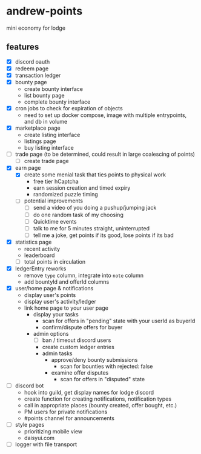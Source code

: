 # andrew-points

mini economy for lodge

## features

- [x] discord oauth
- [x] redeem page
- [x] transaction ledger
- [x] bounty page
  - create bounty interface
  - list bounty page
  - complete bounty interface
- [x] cron jobs to check for expiration of objects
  - need to set up docker compose, image with multiple entrypoints, and db in volume
- [x] marketplace page
  - create listing interface
  - listings page
  - buy listing interface
- [ ] trade page (to be determined, could result in large coalescing of points)
  - [ ] create trade page
- [x] earn page
  - [x] create some menial task that ties points to physical work
    - free tier hCaptcha
    - earn session creation and timed expiry
    - randomized puzzle timing
  - [ ] potential improvements
    - [ ] send a video of you doing a pushup/jumping jack
    - [ ] do one random task of my choosing
    - [ ] Quicktime events
    - [ ] talk to me for 5 minutes straight, uninterrupted
    - [ ] tell me a joke, get points if its good, lose points if its bad
- [x] statistics page
  - recent activity
  - leaderboard
  - [ ] total points in circulation
- [x] ledgerEntry reworks
  - remove `type` column, integrate into `note` column
  - add bountyId and offerId columns
- [x] user/home page & notifications
  - display user's points
  - display user's activity/ledger
  - link home page to your user page
    - display your tasks
      - scan for offers in "pending" state with your userId as buyerId
      - confirm/dispute offers for buyer
    - admin options
      - [ ] ban / timeout discord users
      - create custom ledger entries
      - admin tasks
        - approve/deny bounty submissions
          - scan for bounties with rejected: false
        - examine offer disputes
          - scan for offers in "disputed" state
- [ ] discord bot
  - hook into guild, get display names for lodge discord
  - create function for creating notifications, notification types
  - call in appropriate places (bounty created, offer bought, etc.)
  - PM users for private notifications
  - #points channel for announcements
- [ ] style pages
  - prioritizing mobile view
  - daisyui.com
- [ ] logger with file transport
